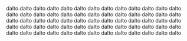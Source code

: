  dalto dalto dalto dalto dalto dalto dalto dalto dalto dalto dalto dalto dalto dalto dalto dalto dalto dalto dalto dalto dalto dalto dalto dalto dalto dalto dalto dalto dalto dalto dalto dalto dalto dalto dalto dalto dalto dalto dalto dalto dalto dalto dalto dalto dalto dalto dalto dalto dalto dalto dalto dalto dalto dalto dalto dalto dalto dalto dalto dalto dalto dalto dalto dalto dalto 
